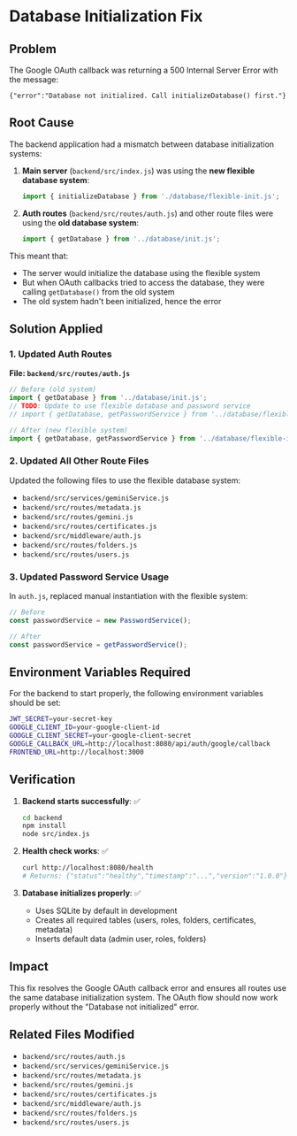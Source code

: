 # Database Initialization Fix

## Problem
The Google OAuth callback was returning a 500 Internal Server Error with the message:
```
{"error":"Database not initialized. Call initializeDatabase() first."}
```

## Root Cause
The backend application had a mismatch between database initialization systems:

1. **Main server** (`backend/src/index.js`) was using the **new flexible database system**:
   ```javascript
   import { initializeDatabase } from './database/flexible-init.js';
   ```

2. **Auth routes** (`backend/src/routes/auth.js`) and other route files were using the **old database system**:
   ```javascript
   import { getDatabase } from '../database/init.js';
   ```

This meant that:
- The server would initialize the database using the flexible system
- But when OAuth callbacks tried to access the database, they were calling `getDatabase()` from the old system
- The old system hadn't been initialized, hence the error

## Solution Applied

### 1. Updated Auth Routes
**File: `backend/src/routes/auth.js`**
```javascript
// Before (old system)
import { getDatabase } from '../database/init.js';
// TODO: Update to use flexible database and password service
// import { getDatabase, getPasswordService } from '../database/flexible-init.js';

// After (new flexible system)
import { getDatabase, getPasswordService } from '../database/flexible-init.js';
```

### 2. Updated All Other Route Files
Updated the following files to use the flexible database system:
- `backend/src/services/geminiService.js`
- `backend/src/routes/metadata.js`
- `backend/src/routes/gemini.js`
- `backend/src/routes/certificates.js`
- `backend/src/middleware/auth.js`
- `backend/src/routes/folders.js`
- `backend/src/routes/users.js`

### 3. Updated Password Service Usage
In `auth.js`, replaced manual instantiation with the flexible system:
```javascript
// Before
const passwordService = new PasswordService();

// After
const passwordService = getPasswordService();
```

## Environment Variables Required

For the backend to start properly, the following environment variables should be set:

```bash
JWT_SECRET=your-secret-key
GOOGLE_CLIENT_ID=your-google-client-id
GOOGLE_CLIENT_SECRET=your-google-client-secret
GOOGLE_CALLBACK_URL=http://localhost:8080/api/auth/google/callback
FRONTEND_URL=http://localhost:3000
```

## Verification

1. **Backend starts successfully**: ✅
   ```bash
   cd backend
   npm install
   node src/index.js
   ```

2. **Health check works**: ✅
   ```bash
   curl http://localhost:8080/health
   # Returns: {"status":"healthy","timestamp":"...","version":"1.0.0"}
   ```

3. **Database initializes properly**: ✅
   - Uses SQLite by default in development
   - Creates all required tables (users, roles, folders, certificates, metadata)
   - Inserts default data (admin user, roles, folders)

## Impact
This fix resolves the Google OAuth callback error and ensures all routes use the same database initialization system. The OAuth flow should now work properly without the "Database not initialized" error.

## Related Files Modified
- `backend/src/routes/auth.js`
- `backend/src/services/geminiService.js` 
- `backend/src/routes/metadata.js`
- `backend/src/routes/gemini.js`
- `backend/src/routes/certificates.js`
- `backend/src/middleware/auth.js`
- `backend/src/routes/folders.js`
- `backend/src/routes/users.js`